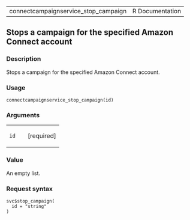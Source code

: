 <table style="width: 100%;">
<tbody>
<tr class="odd">
<td>connectcampaignservice_stop_campaign</td>
<td style="text-align: right;">R Documentation</td>
</tr>
</tbody>
</table>

## Stops a campaign for the specified Amazon Connect account

### Description

Stops a campaign for the specified Amazon Connect account.

### Usage

    connectcampaignservice_stop_campaign(id)

### Arguments

<table>
<colgroup>
<col style="width: 35%" />
<col style="width: 65%" />
</colgroup>
<tbody>
<tr class="odd">
<td><code id="connectcampaignservice_stop_campaign_:_id">id</code></td>
<td><p>[required]</p></td>
</tr>
</tbody>
</table>

### Value

An empty list.

### Request syntax

    svc$stop_campaign(
      id = "string"
    )
